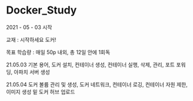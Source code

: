 # Docker_Study

2021 - 05 - 03 시작

교재 : 시작하세요 도커!

목표 학습량 : 매일 50p 내외, 총 12일 안에 1회독
  
 21.05.03 기본 용어, 도커 설치, 컨테이너 생성, 컨테이너 실행, 삭제, 관리, 포트 포워딩, 아파치 서버 생성
 
 21.05.04 도커 볼륨 관리 및 생성, 도커 네트워크, 컨테이너 로깅, 컨테이너 자원 제한, 이미지 생성 밑 도커 허브 업로드
  
